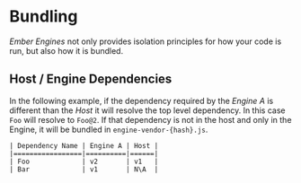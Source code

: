 # Bundling

_Ember Engines_ not only provides isolation principles for how your code is run, but also how it is bundled.

## Host / Engine Dependencies

In the following example, if the dependency required by the _Engine A_ is different than the _Host_ it will resolve the top level dependency. In this case `Foo` will resolve to `Foo@2`. If that dependency is not in the host and only in the Engine, it will be bundled in `engine-vendor-{hash}.js`.

```
| Dependency Name | Engine A | Host |
|=================|==========|======|
| Foo             | v2       | v1   |
| Bar             | v1       | N\A  |
```
